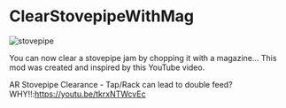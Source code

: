 

# ClearStovepipeWithMag
![stovepipe](https://github.com/CatalpaBow/ClearStovepipeWithMag/assets/14165691/40773198-a9d1-4314-9b85-3e362e3ae99c)

You can now clear a stovepipe jam by chopping it with a magazine... 
This mod was created and inspired by this YouTube video.

AR Stovepipe Clearance - Tap/Rack can lead to double feed? WHY!!:https://youtu.be/tkrxNTWcvEc
